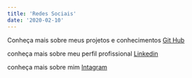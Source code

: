 ```yaml
---
title: 'Redes Sociais'
date: '2020-02-10'
---
```



Conheça mais sobre meus projetos e conhecimentos [Git Hub](https://github.com/gilidio8/Portfolio)

conheça mais sobre meu perfil profissional [Linkedin](https://www.linkedin.com/in/gabriel-il%C3%ADdio-8aa54b86/)

conheça mais sobre mim [Intagram](https://www.instagram.com/gabrielilidio/)
